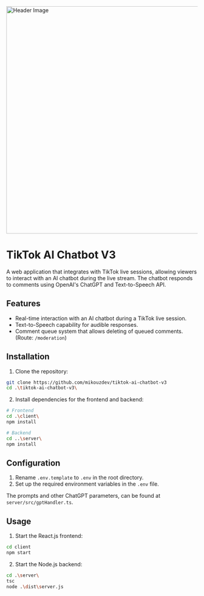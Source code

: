 <img align="center" src="https://github.com/mikouzdev/tiktok-ai-chatbot-v3/blob/main/header.png" alt="Header Image" width="600" />

# TikTok AI Chatbot V3

A web application that integrates with TikTok live sessions, allowing viewers to interact with an AI chatbot during the live stream. The chatbot responds to comments using OpenAI's ChatGPT and Text-to-Speech API.

## Features

- Real-time interaction with an AI chatbot during a TikTok live session.
- Text-to-Speech capability for audible responses.
- Comment queue system that allows deleting of queued comments. (Route: `/moderation`)

## Installation

1. Clone the repository:

```bash
git clone https://github.com/mikouzdev/tiktok-ai-chatbot-v3
cd .\tiktok-ai-chatbot-v3\
```

2. Install dependencies for the frontend and backend:

```bash
# Frontend
cd .\client\
npm install

# Backend
cd ..\server\
npm install
```

## Configuration

1. Rename `.env.template` to `.env` in the root directory.
2. Set up the required environment variables in the `.env` file.

The prompts and other ChatGPT parameters, can be found at `server/src/gptHandler.ts`.

## Usage

1. Start the React.js frontend:

```bash
cd client
npm start
```

2. Start the Node.js backend:

```bash
cd .\server\
tsc
node .\dist\server.js
```
